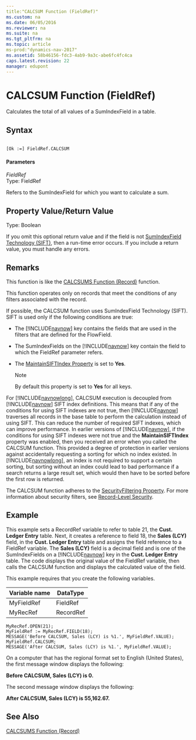 ```yaml
---
title:"CALCSUM Function (FieldRef)"
ms.custom: na
ms.date: 06/05/2016
ms.reviewer: na
ms.suite: na
ms.tgt_pltfrm: na
ms.topic: article
ms-prod:"dynamics-nav-2017"
ms.assetid: 58b46156-fdc3-4ab9-9a3c-abe6fc4fc4ca
caps.latest.revision: 22
manager: edupont
---
```

# CALCSUM Function (FieldRef)
Calculates the total of all values of a SumIndexField in a table.  
  
## Syntax  
  
```  
  
[Ok :=] FieldRef.CALCSUM  
```  
  
#### Parameters  
 *FieldRef*  
 Type: FieldRef  
  
 Refers to the SumIndexField for which you want to calculate a sum.  
  
## Property Value\/Return Value  
 Type: Boolean  
  
 If you omit this optional return value and if the field is not [SumIndexField Technology \(SIFT\)](SumIndexField-Technology--SIFT-.md), then a run\-time error occurs. If you include a return value, you must handle any errors.  
  
## Remarks  
 This function is like the [CALCSUMS Function \(Record\)](CALCSUMS-Function--Record-.md) function.  
  
 This function operates only on records that meet the conditions of any filters associated with the record.  
  
 If possible, the CALCSUM function uses SumIndexField Technology \(SIFT\). SIFT is used only if the following conditions are true:  
  
-   The [!INCLUDE[navnow](includes/navnow_md.md)] key contains the fields that are used in the filters that are defined for the FlowField.  
  
-   The SumIndexFields on the [!INCLUDE[navnow](includes/navnow_md.md)] key contain the field to which the FieldRef parameter refers.  
  
-   The [MaintainSIFTIndex Property](MaintainSIFTIndex-Property.md) is set to **Yes**.  
  
    > [!NOTE]  
    >  By default this property is set to **Yes** for all keys.  
  
 For [!INCLUDE[navnowlong](includes/navnowlong_md.md)], CALCSUM execution is decoupled from [!INCLUDE[navnow](includes/navnow_md.md)] SIFT index definitions. This means that if any of the conditions for using SIFT indexes are not true, then [!INCLUDE[navnow](includes/navnow_md.md)] traverses all records in the base table to perform the calculation instead of using SIFT. This can reduce the number of required SIFT indexes, which can improve performance. In earlier versions of [!INCLUDE[navnow](includes/navnow_md.md)], if the conditions for using SIFT indexes were not true and the **MaintainSIFTIndex** property was enabled, then you received an error when you called the CALCSUM function. This provided a degree of protection in earlier versions against accidentally requesting a sorting for which no index existed. In [!INCLUDE[navnowlong](includes/navnowlong_md.md)], an index is not required to support a certain sorting, but sorting without an index could lead to bad performance if a search returns a large result set, which would then have to be sorted before the first row is returned.  
  
 The CALCSUM function adheres to the [SecurityFiltering Property](SecurityFiltering-Property.md). For more information about security filters, see [Record\-Level Security](Record-Level-Security.md).  
  
## Example  
 This example sets a RecordRef variable to refer to table 21, the **Cust. Ledger Entry** table. Next, it creates a reference to field 18, the **Sales \(LCY\)** field, in the **Cust. Ledger Entry** table and assigns the field reference to a FieldRef variable. The **Sales \(LCY\)** field is a decimal field and is one of the SumIndexFields on a [!INCLUDE[navnow](includes/navnow_md.md)] key in the **Cust. Ledger Entry** table. The code displays the original value of the FieldRef variable, then calls the CALCSUM function and displays the calculated value of the field.  
  
 This example requires that you create the following variables.  
  
|Variable name|DataType|  
|-------------------|--------------|  
|MyFieldRef|FieldRef|  
|MyRecRef|RecordRef|  
  
```  
MyRecRef.OPEN(21);  
MyFieldRef := MyRecRef.FIELD(18);  
MESSAGE('Before CALCSUM, Sales (LCY) is %1.', MyFieldRef.VALUE);  
MyFieldRef.CALCSUM;  
MESSAGE('After CALCSUM, Sales (LCY) is %1.', MyFieldRef.VALUE);  
```  
  
 On a computer that has the regional format set to English \(United States\), the first message window displays the following:  
  
 **Before CALCSUM, Sales \(LCY\) is 0.**  
  
 The second message window displays the following:  
  
 **After CALCSUM, Sales \(LCY\) is 55,162.67.**  
  
## See Also  
 [CALCSUMS Function \(Record\)](CALCSUMS-Function--Record-.md)